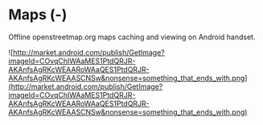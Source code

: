 # Maps (-) #

Offline openstreetmap.org maps caching and viewing on Android handset.

![http://market.android.com/publish/GetImage?imageId=COvqChIWAaMES1PtdQRJR-AKAnfsAgRKcWEAARoWAaQES1PtdQRJR-AKAnfsAgRKcWEAASCNSw&nonsense=something_that_ends_with.png](http://market.android.com/publish/GetImage?imageId=COvqChIWAaMES1PtdQRJR-AKAnfsAgRKcWEAARoWAaQES1PtdQRJR-AKAnfsAgRKcWEAASCNSw&nonsense=something_that_ends_with.png)